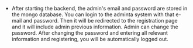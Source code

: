 

* After starting the backend, the admin's email and password are stored in the mongo database.  You can login to the adminta system with that e-mail and password.  Then it will be redirected to the registration page and it will include admin previous information.  Admin can change the password.  After changing the password and entering all relevant information and registering, you will be automatically logged out.
